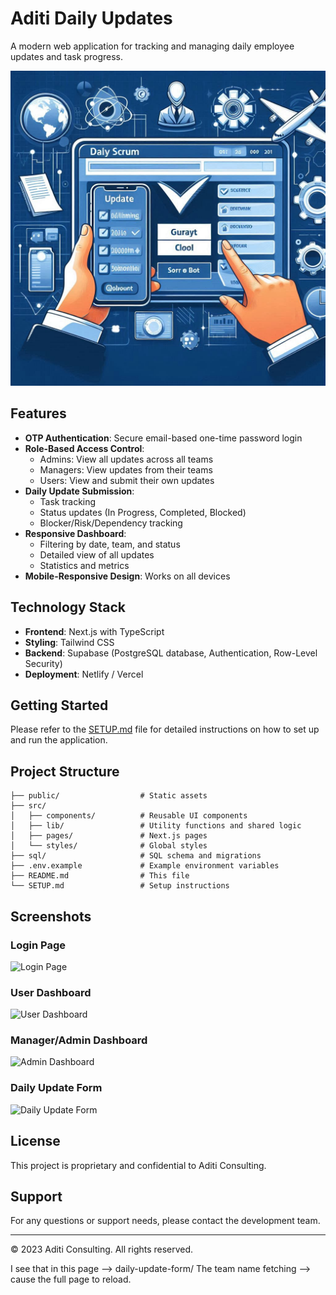 # Aditi Daily Updates

A modern web application for tracking and managing daily employee updates and task progress.

![Aditi Daily Updates](public/aditi.png)

## Features

- **OTP Authentication**: Secure email-based one-time password login
- **Role-Based Access Control**:
  - Admins: View all updates across all teams
  - Managers: View updates from their teams
  - Users: View and submit their own updates
- **Daily Update Submission**:
  - Task tracking
  - Status updates (In Progress, Completed, Blocked)
  - Blocker/Risk/Dependency tracking
- **Responsive Dashboard**:
  - Filtering by date, team, and status
  - Detailed view of all updates
  - Statistics and metrics
- **Mobile-Responsive Design**: Works on all devices

## Technology Stack

- **Frontend**: Next.js with TypeScript
- **Styling**: Tailwind CSS
- **Backend**: Supabase (PostgreSQL database, Authentication, Row-Level Security)
- **Deployment**: Netlify / Vercel

## Getting Started

Please refer to the [SETUP.md](SETUP.md) file for detailed instructions on how to set up and run the application.

## Project Structure

```
├── public/                  # Static assets
├── src/
│   ├── components/          # Reusable UI components
│   ├── lib/                 # Utility functions and shared logic
│   ├── pages/               # Next.js pages
│   └── styles/              # Global styles
├── sql/                     # SQL schema and migrations
├── .env.example             # Example environment variables
├── README.md                # This file
└── SETUP.md                 # Setup instructions
```

## Screenshots

### Login Page
![Login Page](public/screenshots/login.png)

### User Dashboard
![User Dashboard](public/screenshots/user-dashboard.png)

### Manager/Admin Dashboard
![Admin Dashboard](public/screenshots/admin-dashboard.png)

### Daily Update Form
![Daily Update Form](public/screenshots/update-form.png)

## License

This project is proprietary and confidential to Aditi Consulting.

## Support

For any questions or support needs, please contact the development team.

---

© 2023 Aditi Consulting. All rights reserved.

I see that in this page --> daily-update-form/
The team name fetching --> cause the full page to reload.


